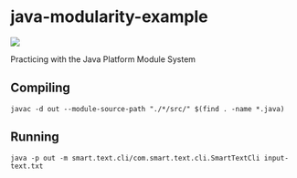 # java-modularity-example
![](https://github.com/gpassini/java-modularity-example/workflows/CI/badge.svg)

Practicing with the Java Platform Module System

## Compiling
```
javac -d out --module-source-path "./*/src/" $(find . -name *.java)
```

## Running
```
java -p out -m smart.text.cli/com.smart.text.cli.SmartTextCli input-text.txt
```
